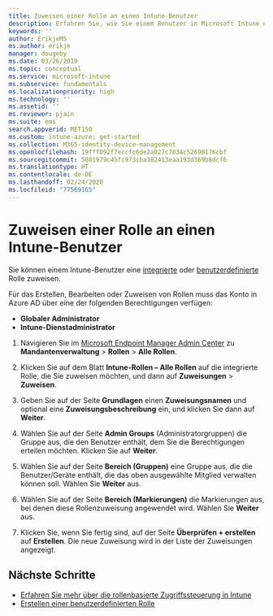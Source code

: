 ```yaml
---
title: Zuweisen einer Rolle an einen Intune-Benutzer
description: Erfahren Sie, wie Sie einem Benutzer in Microsoft Intune eine integrierte oder benutzerdefinierte Rolle zuweisen.
keywords: ''
author: ErikjeMS
ms.author: erikje
manager: dougeby
ms.date: 03/26/2019
ms.topic: conceptual
ms.service: microsoft-intune
ms.subservice: fundamentals
ms.localizationpriority: high
ms.technology: ''
ms.assetid: ''
ms.reviewer: pjain
ms.suite: ems
search.appverid: MET150
ms.custom: intune-azure; get-started
ms.collection: M365-identity-device-management
ms.openlocfilehash: 19fff092f7eccfc6de2a027c7834c52698176cbf
ms.sourcegitcommit: 5881979c45fc973cba382413eaa193d369b8dcf6
ms.translationtype: HT
ms.contentlocale: de-DE
ms.lasthandoff: 02/24/2020
ms.locfileid: "77569165"
---
```

# <a name="assign-a-role-to-an-intune-user"></a>Zuweisen einer Rolle an einen Intune-Benutzer

Sie können einem Intune-Benutzer eine [integrierte](role-based-access-control.md#built-in-roles) oder [benutzerdefinierte](create-custom-role.md) Rolle zuweisen.

Für das Erstellen, Bearbeiten oder Zuweisen von Rollen muss das Konto in Azure AD über eine der folgenden Berechtigungen verfügen:
- **Globaler Administrator**
- **Intune-Dienstadministrator**

1. Navigieren Sie im [Microsoft Endpoint Manager Admin Center](https://go.microsoft.com/fwlink/?linkid=2109431) zu **Mandantenverwaltung** > **Rollen** > **Alle Rollen**.

2. Klicken Sie auf dem Blatt **Intune-Rollen – Alle Rollen** auf die integrierte Rolle, die Sie zuweisen möchten, und dann auf **Zuweisungen** > **Zuweisen**.

5. Geben Sie auf der Seite **Grundlagen** einen **Zuweisungsnamen** und optional eine **Zuweisungsbeschreibung** ein, und klicken Sie dann auf **Weiter**.

6. Wählen Sie auf der Seite **Admin Groups** (Administratorgruppen) die Gruppe aus, die den Benutzer enthält, dem Sie die Berechtigungen erteilen möchten. Klicken Sie auf **Weiter**.

7. Wählen Sie auf der Seite **Bereich (Gruppen)** eine Gruppe aus, die die Benutzer/Geräte enthält, die das oben ausgewählte Mitglied verwalten können soll. Wählen Sie **Weiter** aus.

8. Wählen Sie auf der Seite **Bereich (Markierungen)** die Markierungen aus, bei denen diese Rollenzuweisung angewendet wird. Wählen Sie **Weiter** aus.

9. Klicken Sie, wenn Sie fertig sind, auf der Seite **Überprüfen + erstellen** auf **Erstellen**. Die neue Zuweisung wird in der Liste der Zuweisungen angezeigt.

## <a name="next-steps"></a>Nächste Schritte
- [Erfahren Sie mehr über die rollenbasierte Zugriffssteuerung in Intune](role-based-access-control.md)
- [Erstellen einer benutzerdefinierten Rolle](create-custom-role.md)


